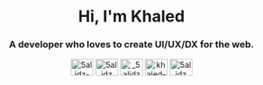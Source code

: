 <h1 align="center">Hi, I'm Khaled</h1>
<h3 align="center">A developer who loves to create UI/UX/DX for the web.</h3>



<p align="center">
<a href="https://codepen.io/5alidz-tg1" target="blank"><img align="center" src="https://raw.githubusercontent.com/rahuldkjain/github-profile-readme-generator/master/src/images/icons/Social/codepen.svg" alt="5alidz-tg1" height="30" width="40" /></a>
<a href="https://dev.to/5alidz" target="blank"><img align="center" src="https://raw.githubusercontent.com/rahuldkjain/github-profile-readme-generator/master/src/images/icons/Social/devto.svg" alt="5alidz" height="30" width="40" /></a>
<a href="https://twitter.com/_5alidz" target="blank"><img align="center" src="https://raw.githubusercontent.com/rahuldkjain/github-profile-readme-generator/master/src/images/icons/Social/twitter.svg" alt="_5alidz" height="30" width="40" /></a>
<a href="https://linkedin.com/in/khaled-zakaria-061768217" target="blank"><img align="center" src="https://raw.githubusercontent.com/rahuldkjain/github-profile-readme-generator/master/src/images/icons/Social/linked-in-alt.svg" alt="khaled-zakaria-061768217" height="30" width="40" /></a>
<a href="https://codesandbox.com/5alidz" target="blank"><img align="center" src="https://raw.githubusercontent.com/rahuldkjain/github-profile-readme-generator/master/src/images/icons/Social/codesandbox.svg" alt="5alidz" height="30" width="40" /></a>
</p>
